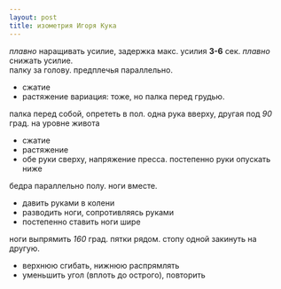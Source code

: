 ```yaml
---
layout: post
title: изометрия Игоря Кука
---
```


_плавно_ наращивать усилие, задержка макс. усилия __3-6__ сек. _плавно_ снижать усилие.  
палку за голову. предплечья параллельно. 
- сжатие
- растяжение
вариация: тоже, но палка перед грудью.  


палка перед собой, опрететь в пол. одна рука вверху, другая под _90_ град. на уровне живота  
- сжатие
- растяжение
- обе руки сверху, напряжение пресса. постепенно руки опускать ниже


бедра параллельно полу. ноги вместе.  
- давить руками в колени
- разводить ноги, сопротивляясь руками
- постепенно ставить ноги шире


ноги выпрямить _160_ град. пятки рядом. стопу одной закинуть на другую.  
- верхнюю сгибать, нижнюю распрямлять
- уменьшить угол (вплоть до острого), повторить

